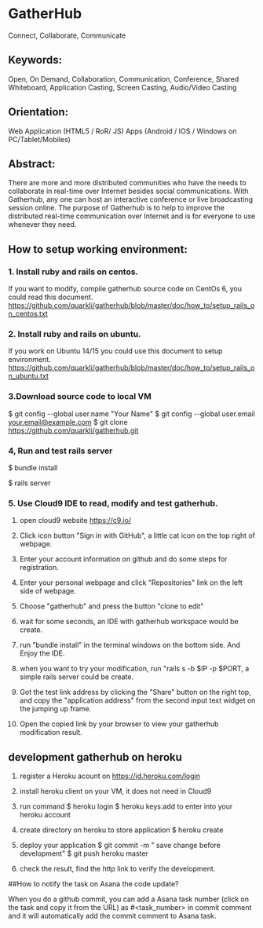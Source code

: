 # GatherHub
Connect, Collaborate, Communicate

## Keywords: 
Open, On Demand, Collaboration, Communication, Conference, Shared Whiteboard, Application Casting, Screen Casting, Audio/Video Casting

## Orientation:
Web Application (HTML5 / RoR/ JS)
Apps (Android / IOS / Windows on PC/Tablet/Mobiles)

## Abstract:
There are more and more distributed communities who have the needs to collaborate in real-time over Internet besides social communications. With Gatherhub, any one can host an interactive conference or live broadcasting session online. The purpose of Gatherhub is to help to improve the distributed real-time communication over Internet and is for everyone to use whenever they need.

## How to setup working environment:
### 1. Install ruby and rails on centos.
If you want to modify, compile gatherhub source code on CentOs 6, you could read this document.
https://github.com/quarkli/gatherhub/blob/master/doc/how_to/setup_rails_on_centos.txt

### 2. Install ruby and rails on ubuntu.
If you work on Ubuntu 14/15 you could use this document to setup environment.
https://github.com/quarkli/gatherhub/blob/master/doc/how_to/setup_rails_on_ubuntu.txt

### 3.Download source code to local VM
$ git config --global user.name "Your Name"
$ git config --global user.email your.email@example.com
$ git clone https://github.com/quarkli/gatherhub.git

### 4, Run and test rails server
$ bundle install

$ rails server

### 5. Use Cloud9 IDE to read, modify and test gatherhub.
1) open cloud9 website https://c9.io/

2) Click icon button "Sign in with GitHub", a little cat icon on the top right of webpage.

3) Enter your account information on github and do some steps for registration.

4) Enter your personal webpage and click "Repositories" link on the left side of webpage.

5) Choose "gatherhub" and press the button "clone to edit"

6) wait for some seconds, an IDE with gatherhub workspace would be create. 

7) run "bundle install" in the terminal windows on the bottom side.  And Enjoy the IDE.

8) when you want to try your modification, run "rails s -b $IP -p $PORT, a simple rails server could be  create.
 
9) Got the test link address by clicking the "Share" button on the right top, and copy the "application address" from the second input text widget on the jumping up frame.

10) Open the copied link by your browser to view your gatherhub modification result.

## development gatherhub on heroku
1) register a Heroku acount on https://id.heroku.com/login

2) install heroku client on your VM, it does not need in Cloud9 

3) run command
$ heroku login
$ heroku keys:add
to enter into your heroku account

4) create directory on heroku to store application
$ heroku create

5) deploy your application
$ git commit -m " save change before development"
$ git push heroku master

6) check the result, find the http link to verify the development.



##How to notify the task on Asana the code update?

When you do a github commit, you can add a Asana task number (click on the task and copy it from the URL) as #<task_number> in commit comment and it will automatically add the commit comment to Asana task.




